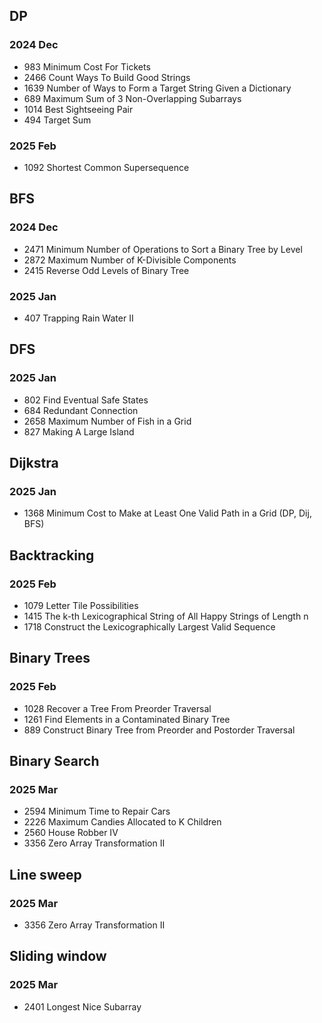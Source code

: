 ## DP
### 2024 Dec
- 983 Minimum Cost For Tickets
- 2466 Count Ways To Build Good Strings
- 1639 Number of Ways to Form a Target String Given a Dictionary
- 689 Maximum Sum of 3 Non-Overlapping Subarrays
- 1014 Best Sightseeing Pair
- 494 Target Sum
### 2025 Feb
- 1092 Shortest Common Supersequence

## BFS
### 2024 Dec
- 2471 Minimum Number of Operations to Sort a Binary Tree by Level
- 2872 Maximum Number of K-Divisible Components
- 2415 Reverse Odd Levels of Binary Tree  
### 2025 Jan
- 407 Trapping Rain Water II

## DFS
### 2025 Jan
- 802 Find Eventual Safe States
- 684 Redundant Connection
- 2658 Maximum Number of Fish in a Grid
- 827 Making A Large Island  

## Dijkstra
### 2025 Jan
- 1368 Minimum Cost to Make at Least One Valid Path in a Grid (DP, Dij, BFS)  

## Backtracking
### 2025 Feb
- 1079 Letter Tile Possibilities
- 1415 The k-th Lexicographical String of All Happy Strings of Length n
- 1718 Construct the Lexicographically Largest Valid Sequence  

## Binary Trees
### 2025 Feb
- 1028 Recover a Tree From Preorder Traversal
- 1261 Find Elements in a Contaminated Binary Tree
- 889 Construct Binary Tree from Preorder and Postorder Traversal

## Binary Search
### 2025 Mar
- 2594 Minimum Time to Repair Cars
- 2226 Maximum Candies Allocated to K Children
- 2560 House Robber IV
- 3356 Zero Array Transformation II

## Line sweep
### 2025 Mar
- 3356 Zero Array Transformation II

## Sliding window
### 2025 Mar
- 2401 Longest Nice Subarray
